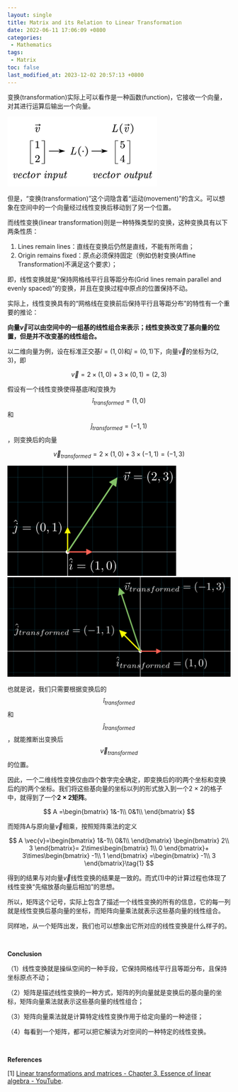 ```yaml
---
layout: single
title: Matrix and its Relation to Linear Transformation
date: 2022-06-11 17:06:09 +0800
categories: 
 - Mathematics
tags: 
 - Matrix
toc: false
last_modified_at: 2023-12-02 20:57:13 +0800
---
```


变换(transformation)实际上可以看作是一种函数(function)，它接收一个向量，对其进行运算后输出一个向量。

<img src="https://github.com/HelloWorld-1017/blog-images/blob/main/migration/img/schematic1.png?raw=true" alt="schematic1" style="zoom: 33%;" />



但是，“变换(transformation)”这个词隐含着“运动(movement)”的含义。可以想象在空间中的一个向量经过线性变换后移动到了另一个位置。

而线性变换(linear transformation)则是一种特殊类型的变换，这种变换具有以下两条性质：

1. Lines remain lines：直线在变换后仍然是直线，不能有所弯曲；
2. Origin remains fixed：原点必须保持固定（例如仿射变换(Affine Transformation)不满足这个要求）；

即，线性变换就是“保持网格线平行且等距分布(Grid lines remain parallel and evenly spaced)”的变换，并且在变换过程中原点的位置保持不动。

实际上，线性变换具有的“网格线在变换前后保持平行且等距分布”的特性有一个重要的推论：

**向量$\vec{v}$可以由空间中的一组基的线性组合来表示；线性变换改变了基向量的位置，但是并不改变基的线性组合。**

以二维向量为例，设在标准正交基$\hat{i}=(1,0)$和$\hat{j}=(0,1)$下，向量$\vec{v}$的坐标为$(2,3)$，即

$$
\vec{v}=2\times(1,0)+3\times(0,1)=(2,3)
$$

假设有一个线性变换使得基底$\hat{i}$和$\hat{j}$变换为$$\hat{i}_{transformed}=(1,0)$$ 和 $$\hat{j}_{transformed}=(-1,1)$$，则变换后的向量

$$
\vec{v}_{transformed}=2\times(1,0)+3\times(-1,1)=(-1,3)
$$

<img src="https://github.com/HelloWorld-1017/blog-images/blob/main/migration/img/image-20220708093439970.png?raw=true" alt="image-20220708093439970" style="zoom:50%;" />

<img src="https://github.com/HelloWorld-1017/blog-images/blob/main/migration/img/image-20220708093503305.png?raw=true" alt="image-20220708093503305" style="zoom:50%;" />

也就是说，我们只需要根据变换后的 $$\hat{i}_{transformed}$$ 和 $$\hat{j}_{transformed}$$，就能推断出变换后 $$\vec{v}_{transformed}$$ 的位置。

因此，一个二维线性变换仅由四个数字完全确定，即变换后的$\hat{i}$的两个坐标和变换后的$\hat{j}$的两个坐标。我们将这些基向量的坐标以列的形式放入到一个2 $\times$ 2的格子中，就得到了一个**2 $\times$ 2矩阵**。

$$
A =\begin{bmatrix}
1&-1\\
0&1\\
\end{bmatrix}
$$

而矩阵A与原向量$\vec{v}$相乘，按照矩阵乘法的定义

$$
A \vec{v}=\begin{bmatrix}
1&-1\\
0&1\\
\end{bmatrix}
\begin{bmatrix}
2\\
3
\end{bmatrix}=
2\times\begin{bmatrix}
1\\
0
\end{bmatrix}+
3\times\begin{bmatrix}
-1\\
1
\end{bmatrix}
=\begin{bmatrix}
-1\\
3
\end{bmatrix}\tag{1}
$$

得到的结果与对向量$\vec{v}$线性变换的结果是一致的。而式(1)中的计算过程也体现了线性变换“先缩放基向量后相加”的思想。

所以，矩阵这个记号，实际上包含了描述一个线性变换的所有的信息，它的每一列就是线性变换后基向量的坐标，而矩阵向量乘法就表示这些基向量的线性组合。

同样地，从一个矩阵出发，我们也可以想象出它所对应的线性变换是什么样子的。

<br>

**Conclusion**

（1）线性变换就是操纵空间的一种手段，它保持网格线平行且等距分布，且保持坐标原点不动；

（2）矩阵是描述线性变换的一种方式，矩阵的列向量就是变换后的基向量的坐标，矩阵向量乘法就表示这些基向量的线性组合；

（3）矩阵向量乘法就是计算特定线性变换作用于给定向量的一种途径；

（4）每看到一个矩阵，都可以把它解读为对空间的一种特定的线性变换。

<br>

**References**

[1] [Linear transformations and matrices - Chapter 3, Essence of linear algebra - YouTube](https://www.youtube.com/watch?v=kYB8IZa5AuE&list=PLZHQObOWTQDPD3MizzM2xVFitgF8hE_ab&index=5).